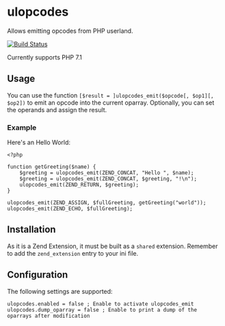 # ulopcodes

Allows emitting opcodes from PHP userland.

[![Build Status](https://travis-ci.org/pmmaga/php-ulopcodes.svg?branch=master)](https://travis-ci.org/pmmaga/php-ulopcodes)

Currently supports PHP 7.1

## Usage

You can use the function `[$result = ]ulopcodes_emit($opcode[, $op1][, $op2])` to emit an opcode into the current oparray. Optionally, you can set the operands and assign the result.

### Example

Here's an Hello World:
```
<?php

function getGreeting($name) {
    $greeting = ulopcodes_emit(ZEND_CONCAT, "Hello ", $name);
    $greeting = ulopcodes_emit(ZEND_CONCAT, $greeting, "!\n");
    ulopcodes_emit(ZEND_RETURN, $greeting);
}

ulopcodes_emit(ZEND_ASSIGN, $fullGreeting, getGreeting("world"));
ulopcodes_emit(ZEND_ECHO, $fullGreeting);
```
## Installation

As it is a Zend Extension, it must be built as a `shared` extension.
Remember to add the `zend_extension` entry to your ini file.

## Configuration

The following settings are supported:
```
ulopcodes.enabled = false ; Enable to activate ulopcodes_emit
ulopcodes.dump_oparray = false ; Enable to print a dump of the oparrays after modification
```

